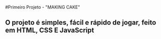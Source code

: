 #Primeiro Projeto - "MAKING CAKE"

## O projeto é simples, fácil e rápido de jogar, feito em HTML, CSS E JavaScript